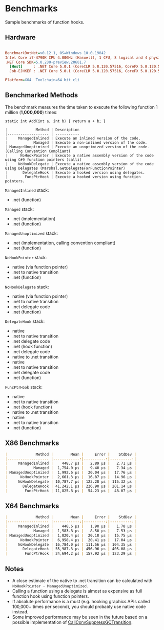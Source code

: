 # Benchmarks

Sample benchmarks of function hooks.

## Hardware
```ini

BenchmarkDotNet=v0.12.1, OS=Windows 10.0.19042
Intel Core i7-4790K CPU 4.00GHz (Haswell), 1 CPU, 8 logical and 4 physical cores
.NET Core SDK=5.0.200-preview.20601.7
  [Host]     : .NET Core 5.0.1 (CoreCLR 5.0.120.57516, CoreFX 5.0.120.57516), X64 RyuJIT
  Job-EJHKEF : .NET Core 5.0.1 (CoreCLR 5.0.120.57516, CoreFX 5.0.120.57516), X64 RyuJIT

Platform=X64  Toolchain=64 bit cli  

```

## Benchmarked Methods

The benchmark measures the time taken to execute the following function 1 million (**1,000,000**) times:

`static int Add(int a, int b) { return a + b; }`

```
|             Method | Description
|------------------- | -----------
|     ManagedInlined | Execute an inlined version of the code.
|            Managed | Execute a non-inlined version of the code.
| ManagedUnoptimized | Execute an unoptimized version of the code. (Calling Convention Compliant)
|      NoHookPointer | Execute a native assembly version of the code using C#9 function pointers (calli)
|     NoHookDelegate | Execute a native assembly version of the code using Delegates (Marshal.GetDelegateForFunctionPointer)
|       DelegateHook | Execute a hooked version using delegates.
|        FuncPtrHook | Execute a hooked version using function pointers.

```

`ManagedInlined` stack:

- .net (function)

`Managed` stack:

- .net (implementation)
- .net (function)

`ManagedUnoptimized` stack:

- .net (implementation, calling convention compliant)
- .net (function)

`NoHookPointer` stack:

- native (via function pointer)
- .net to native transition
- .net (function) 

`NoHookDelegate` stack:

- native (via function pointer)
- .net to native transition
- .net delegate code
- .net (function) 

`DelegateHook` stack:

- native
- .net to native transition
- .net delegate code
- .net (hook function)
- .net delegate code
- native to .net transition
- native
- .net to native transition
- .net delegate code
- .net (function) 

`FuncPtrHook` stack:

- native
- .net to native transition
- .net (hook function)
- native to .net transition
- native
- .net to native transition
- .net (function) 


## X86 Benchmarks

```markdown
|             Method |        Mean |     Error |    StdDev |
|------------------- |------------:|----------:|----------:|
|     ManagedInlined |    448.7 μs |   2.89 μs |   2.71 μs |
|            Managed |  1,754.0 μs |   9.40 μs |   7.34 μs |
| ManagedUnoptimized |  1,992.6 μs |  20.04 μs |  17.76 μs |
|      NoHookPointer |  2,661.3 μs |  16.87 μs |  14.96 μs |
|     NoHookDelegate | 10,787.7 μs | 123.28 μs | 115.32 μs |
|       DelegateHook | 41,242.1 μs | 226.90 μs | 201.14 μs |
|        FuncPtrHook | 11,825.8 μs |  54.23 μs |  48.07 μs |
```

## X64 Benchmarks

```markdown
|             Method |        Mean |     Error |    StdDev |
|------------------- |------------:|----------:|----------:|
|     ManagedInlined |    448.6 μs |   1.90 μs |   1.78 μs |
|            Managed |  1,583.8 μs |   8.50 μs |   7.53 μs |
| ManagedUnoptimized |  1,820.4 μs |  20.18 μs |  15.75 μs |
|      NoHookPointer |  6,958.4 μs |  20.41 μs |  17.04 μs |
|     NoHookDelegate | 16,784.0 μs | 111.56 μs | 104.35 μs |
|       DelegateHook | 55,987.3 μs | 456.96 μs | 405.08 μs |
|        FuncPtrHook | 24,694.2 μs | 157.92 μs | 123.29 μs |
```

## Notes

- A close estimate of the native to .net transition can be calculated with `NoHookPointer - ManagedUnoptimized`.
- Calling a function using a delegate is almost as expensive as full function hook using function pointers.
- If absolute performance is a must (e.g. hooking graphics APIs called 100,000+ times per second), you should probably use native code instead.
- Some improved performance may be seen in the future based on a possible implementation of [CallConvSuppressGCTransition](https://github.com/dotnet/runtime/issues/38134).
